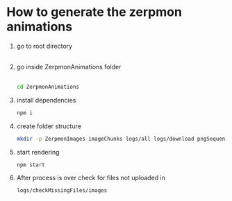 # How to generate the zerpmon animations

1. go to root directory<br><br>

2. go inside ZerpmonAnimations folder<br><br>

   ```sh
   cd ZerpmonAnimations
   ```

3. install dependencies

   ```sh
   npm i
   ```

4. create folder structure

   ```sh
   mkdir -p ZerpmonImages imageChunks logs/all logs/download pngSequences Spritesheets
   ```

5. start rendering

   ```sh
   npm start
   ```

6. After process is over check for files not uploaded in
   ```sh
   logs/checkMissingFiles/images
   ```
